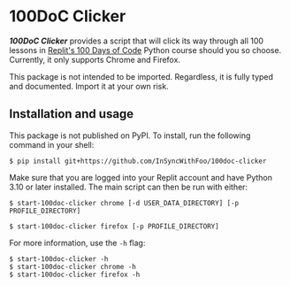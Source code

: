 # 100DoC Clicker

***100DoC Clicker*** provides a script that will click its way through
all 100 lessons in [Replit's 100 Days of Code][1] Python course should you
so choose. Currently, it only supports Chrome and Firefox.

This package is not intended to be imported. Regardless, it is fully
typed and documented. Import it at your own risk.


## Installation and usage

This package is not published on PyPI.
To install, run the following command in your shell:

```shell
$ pip install git+https://github.com/InSyncWithFoo/100doc-clicker
```

Make sure that you are logged into your Replit account and have Python 3.10
or later installed. The main script can then be run with either:

```shell
$ start-100doc-clicker chrome [-d USER_DATA_DIRECTORY] [-p PROFILE_DIRECTORY]
```

```shell
$ start-100doc-clicker firefox [-p PROFILE_DIRECTORY]
```

For more information, use the `-h` flag:

```shell
$ start-100doc-clicker -h
$ start-100doc-clicker chrome -h
$ start-100doc-clicker firefox -h
```


  [1]: https://replit.com/learn/100-days-of-code
